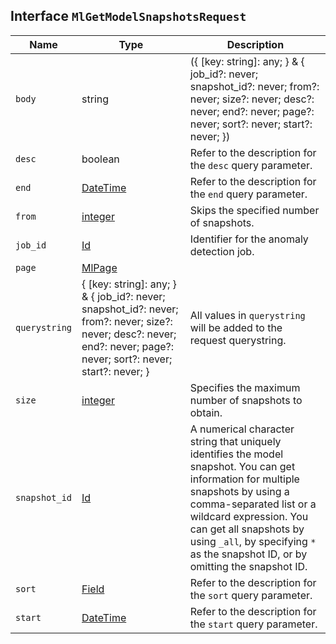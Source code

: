 ## Interface `MlGetModelSnapshotsRequest`

| Name | Type | Description |
| - | - | - |
| `body` | string | ({ [key: string]: any; } & { job_id?: never; snapshot_id?: never; from?: never; size?: never; desc?: never; end?: never; page?: never; sort?: never; start?: never; }) | All values in `body` will be added to the request body. |
| `desc` | boolean | Refer to the description for the `desc` query parameter. |
| `end` | [DateTime](./DateTime.md) | Refer to the description for the `end` query parameter. |
| `from` | [integer](./integer.md) | Skips the specified number of snapshots. |
| `job_id` | [Id](./Id.md) | Identifier for the anomaly detection job. |
| `page` | [MlPage](./MlPage.md) | &nbsp; |
| `querystring` | { [key: string]: any; } & { job_id?: never; snapshot_id?: never; from?: never; size?: never; desc?: never; end?: never; page?: never; sort?: never; start?: never; } | All values in `querystring` will be added to the request querystring. |
| `size` | [integer](./integer.md) | Specifies the maximum number of snapshots to obtain. |
| `snapshot_id` | [Id](./Id.md) | A numerical character string that uniquely identifies the model snapshot. You can get information for multiple snapshots by using a comma-separated list or a wildcard expression. You can get all snapshots by using `_all`, by specifying `*` as the snapshot ID, or by omitting the snapshot ID. |
| `sort` | [Field](./Field.md) | Refer to the description for the `sort` query parameter. |
| `start` | [DateTime](./DateTime.md) | Refer to the description for the `start` query parameter. |
